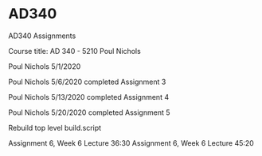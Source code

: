 # AD340
AD340 Assignments


Course title: AD 340 - 5210
Poul Nichols

Poul Nichols 5/1/2020

Poul Nichols 5/6/2020
completed Assignment 3

Poul Nichols 5/13/2020
completed Assignment 4

Poul Nichols 5/20/2020
completed Assignment 5

Rebuild top level build.script

Assignment 6, Week 6 Lecture 36:30
Assignment 6, Week 6 Lecture 45:20